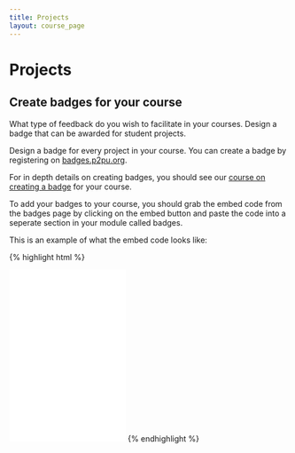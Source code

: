 ```yaml
---
title: Projects
layout: course_page
---
```


# Projects

## Create badges for your course

What type of feedback do you wish to facilitate in your courses. Design a badge that can be awarded for student projects.

Design a badge for every project in your course. You can create a badge by registering on [badges.p2pu.org](https://badges.p2pu.org).

For in depth details on creating badges, you should see our [course on creating a badge](https://p2pu.org/en/courses/653/content/1254/) for your course.

To add your badges to your course, you should grab the embed code from the badges page by clicking on the embed button and paste the code into a seperate section in your module called badges.

This is an example of what the embed code looks like:

{% highlight html %}
<iframe id="badge_embed" type="text/html" frameborder="0" height="310" width="210" src="//badges.p2pu.org/en/badge/view/3/embedded/?rendering=normal"></iframe>
{% endhighlight %}
